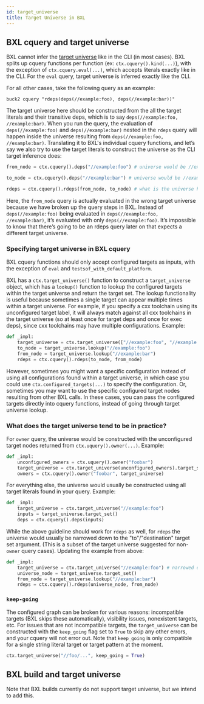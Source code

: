```yaml
---
id: target_universe
title: Target Universe in BXL
---
```


## BXL cquery and target universe

BXL cannot infer the [target universe](../concepts/glossary.md#target-universe)
like in the CLI (in most cases). BXL splits up cquery functions per function
(ex: `ctx.cquery().kind(...)`), with the exception of `ctx.cquery.eval(...)`,
which accepts literals exactly like in the CLI. For the `eval` query, target
universe is inferred exactly like the CLI.

For all other cases, take the following query as an example:

`buck2 cquery "rdeps(deps(//example:foo), deps(//example:bar))"`

The target universe here should be constructed from the all the target literals
and their transitive deps, which is to say `deps(//example:foo, //example:bar)`.
When you run the query, the evaluation of `deps(//example:foo)` and
`deps(//example:bar)` nested in the `rdeps` query will happen inside the
universe resulting from `deps(//example:foo, //example:bar)`. Translating it to
BXL's individual cquery functions, and let’s say we also try to use the target
literals to construct the universe as the CLI target inference does:

```python
from_node = ctx.cquery().deps("//example:foo") # universe would be //example:foo

to_node = ctx.cquery().deps("//example:bar") # universe would be //example:bar

rdeps = ctx.cquery().rdeps(from_node, to_node) # what is the universe here?
```

Here, the `from_node` query is actually evaluated in the wrong target universe
because we have broken up the query steps in BXL. Instead of
`deps(//example:foo)` being evaluated in `deps(//example:foo, //example:bar)`,
it’s evaluated with only `deps(//example:foo)`. It’s impossible to know that
there’s going to be an rdeps query later on that expects a different target
universe.

### Specifying target universe in BXL cquery

BXL cquery functions should only accept configured targets as inputs, with the
exception of `eval` and `testsof_with_default_platform`.

BXL has a `ctx.target_universe()` function to construct a `target_universe`
object, which has a `lookup()` function to lookup the configured targets within
the target universe and return the target set. ​​The lookup functionality is
useful because sometimes a single target can appear multiple times within a
target universe. For example, if you specify a cxx toolchain using its
unconfigured target label, it will always match against all cxx toolchains in
the target universe (so at least once for target deps and once for exec deps),
since cxx toolchains may have multiple configurations. Example:

```python
def _impl:
    target_universe = ctx.target_universe(["//example:foo", "//example:bar"])
    to_node = target_universe.lookup("//example:foo")
    from_node = target_universe.lookup("//example:bar")
    rdeps = ctx.cquery().rdeps(to_node, from_node)
```

However, sometimes you might want a specific configuration instead of using all
configurations found within a target universe, in which case you could use
`ctx.configured_targets(...)` to specify the configuration. Or, sometimes you
may want to use the specific configured target nodes resulting from other BXL
calls. In these cases, you can pass the configured targets directly into cquery
functions, instead of going through target universe lookup.

### What does the target universe tend to be in practice?

For `owner` query, the universe would be constructed with the unconfigured
target nodes returned from `ctx.uquery().owner(...)`. Example:

```python
def _impl:
    unconfigured_owners = ctx.uquery().owner("foobar")
    target_universe = ctx.target_universe(unconfigured_owners).target_set()
    owners = ctx.cquery().owner("foobar", target_universe)
```

For everything else, the universe would usually be constructed using all target
literals found in your query. Example:

```python
def _impl:
    target_universe = ctx.target_universe("//example:foo")
    inputs = target_universe.target_set()
    deps = ctx.cquery().deps(inputs)
```

While the above guideline should work for `rdeps` as well, for `rdeps` the
universe would usually be narrowed down to the "to"/"destination" target set
argument. (This is a subset of the target universe suggested for non-`owner`
query cases). Updating the example from above:

```python
def _impl:
    target_universe = ctx.target_universe("//example:foo") # narrowed down to the "to" literals in rdeps
    universe_node = target_universe.target_set()
    from_node = target_universe.lookup("//example:bar")
    rdeps = ctx.cquery().rdeps(universe_node, from_node)
```

### `keep-going`

The configured graph can be broken for various reasons: incompatible targets
(BXL skips these automatically), visibility issues, nonexistent targets, etc.
For issues that are not incompatible targets, the `target_universe` can be
constructed with the `keep_going` flag set to `True` to skip any other errors,
and your cquery will not error out. Note that `keep_going` is only compatible
for a single string literal target or target pattern at the moment.

```python
ctx.target_universe("//foo/...", keep_going = True)
```

## BXL build and target universe

Note that BXL builds currently do not support target universe, but we intend to
add this.
